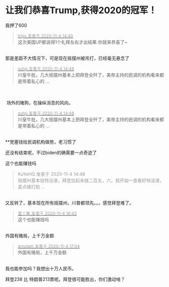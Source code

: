 # 让我们恭喜Trump,获得2020的冠军！


我押了600<img src="static/image/smiley/default/lol.gif" smilieid="12" border="0" alt="" />

<div class="quote"><blockquote><font size="2"><a href="https://www.hostloc.com/forum.php?mod=redirect&amp;goto=findpost&amp;pid=9401737&amp;ptid=762270" target="_blank"><font color="#999999">trips 发表于 2020-11-4 14:40</font></a></font><br />
这次美国UP都说得1个礼拜左右才出结果.你就来恭喜了~</blockquote></div><br />
那是差距不大情况下，可是现在摇摆州被吊打，已经毫无悬念了<img src="static/image/smiley/default/lol.gif" smilieid="12" border="0" alt="" />

<div class="quote"><blockquote><font size="2"><a href="https://www.hostloc.com/forum.php?mod=redirect&amp;goto=findpost&amp;pid=9401786&amp;ptid=762270" target="_blank"><font color="#999999">xuhp 发表于 2020-11-4 14:48</font></a></font><br />
川皇牛批，几大摇摆州基本上把拜登全歼了，美帝主持的民调的机构看来都是带着私心的 ...</blockquote></div><br />
<br />
<img src="static/image/smiley/yct/010.gif" smilieid="41" border="0" alt="" /> 场外的赌狗，在操纵消息的风向。

<div class="quote"><blockquote><font size="2"><a href="https://www.hostloc.com/forum.php?mod=redirect&amp;goto=findpost&amp;pid=9401786&amp;ptid=762270" target="_blank"><font color="#999999">xuhp 发表于 2020-11-4 14:48</font></a></font><br />
川皇牛批，几大摇摆州基本上把拜登全歼了，美帝主持的民调的机构看来都是带着私心的 ...</blockquote></div><br />
**党塞钱给民调机构做势，老习惯了

还没有结束呢，不过biden的确需要一点奇迹了

这个也能赚钱吗

<div class="quote"><blockquote><font color="#999999">KuYeHQ 发表于 2020-11-4 14:48</font><br />
<font color="#999999">摇摆州基本投特没谱，拜登加起来就二百五，六，我开始一直看好特没谱，差点被打脸 ...</font></blockquote></div><br />
又反转了，基本现在所有摇摆州，川普都领先。。。感觉拜登难了。

<div class="quote"><blockquote><font size="2"><a href="https://www.hostloc.com/forum.php?mod=redirect&amp;goto=findpost&amp;pid=9402412&amp;ptid=762270" target="_blank"><font color="#999999">雪丫鬟 发表于 2020-11-4 16:43</font></a></font><br />
这个也能赚钱吗</blockquote></div><br />
外国有赌局，上千万金额

<div class="quote"><blockquote><font size="2"><a href="https://www.hostloc.com/forum.php?mod=redirect&amp;goto=findpost&amp;pid=9402529&amp;ptid=762270" target="_blank"><font color="#999999">arnolam 发表于 2020-11-4 17:04</font></a></font><br />
外国有赌局，上千万金额</blockquote></div><br />
我也能参加吗？我想出十万人民币。

拜登238 比 特朗普213票呢。拜登很可能胜出，你们激动啥？

